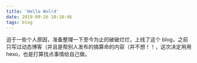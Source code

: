 ```yaml
---
title: 'Hello Wolrd'
date: 2019-09-26 10:10:46
tags: blog
---
```

迫于一些个人原因，准备整理一下至今为止的破破烂烂，上线了这个 blog，之前只写过动态博客（并且是帮别人发布的搞算命的内容（并不想！！，这次决定用用 hexo，也是打算找点事情给自己做。